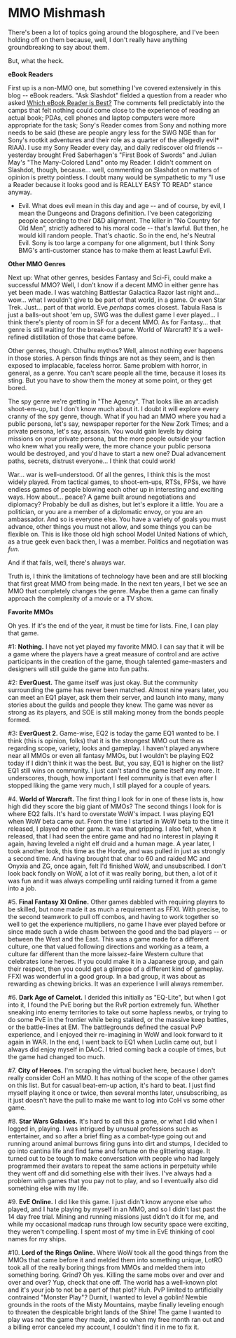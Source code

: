 # MMO Mishmash

There's been a lot of topics going around the blogosphere, and I've been holding off on them because, well, I don't really have anything groundbreaking to say about them.

But, what the heck.

**eBook Readers**

First up is a non-MMO one, but something I've covered extensively in this blog -- eBook readers. "Ask Slashdot" fielded a question from a reader who asked [Which eBook Reader is Best?](http://ask.slashdot.org/article.pl?sid=07/12/20/1955231) The comments fell predictably into the camps that felt nothing could come close to the experience of reading an actual book; PDAs, cell phones and laptop computers were more appropriate for the task; Sony's Reader comes from Sony and nothing more needs to be said (these are people angry less for the SWG NGE than for Sony's rootkit adventures and their role as a quarter of the allegedly evil* RIAA). I use my Sony Reader every day, and daily rediscover old friends -- yesterday brought Fred Saberhagen's "First Book of Swords" and Julian May's "The Many-Colored Land" onto my Reader. I didn't comment on Slashdot, though, because... well, commenting on Slashdot on matters of opinion is pretty pointless. I doubt many would be sympathetic to my "I use a Reader because it looks good and is REALLY EASY TO READ" stance anyway.

* Evil. What does evil mean in this day and age -- and of course, by evil, I mean the Dungeons and Dragons definition. I've been categorizing people according to their D&D alignment. The killer in "No Country for Old Men", strictly adhered to his moral code -- that's lawful. But then, he would kill random people. That's chaotic. So in the end, he's Neutral Evil. Sony is too large a company for one alignment, but I think Sony BMG's anti-customer stance has to make them at least Lawful Evil.

**Other MMO Genres**

Next up: What other genres, besides Fantasy and Sci-Fi, could make a successful MMO? Well, I don't know if a decent MMO in either genre has yet been made. I was watching Battlestar Galactica Razor last night and... wow... what I wouldn't give to be part of that world, in a game. Or even Star Trek. Just... part of that world. Eve *perhaps* comes closest. Tabula Rasa is just a balls-out shoot 'em up, SWG was the dullest game I ever played... I think there's plenty of room in SF for a decent MMO. As for Fantasy... that genre is still waiting for the break-out game. World of Warcraft? It's a well-refined distillation of those that came before.

Other genres, though. Cthulhu mythos? Well, almost nothing ever happens in those stories. A person finds things are not as they seem, and is then exposed to implacable, faceless horror. Same problem with horror, in general, as a genre. You can't scare people all the time, because it loses its sting. But you have to show them the money at some point, or they get bored.

The spy genre we're getting in "The Agency". That looks like an arcadish shoot-em-up, but I don't know much about it. I doubt it will explore every cranny of the spy genre, though. What if you had an MMO where you had a public persona, let's say, newspaper reporter for the New Zork Times; and a private persona, let's say, assassin. You would gain levels by doing missions on your private persona, but the more people outside your faction who knew what you really were, the more chance your public persona would be destroyed, and you'd have to start a new one? Dual advancement paths, secrets, distrust everyone... I think that could work!

War... war is well-understood. Of all the genres, I think this is the most widely played. From tactical games, to shoot-em-ups, RTSs, FPSs, we have endless games of people blowing each other up in interesting and exciting ways. How about... peace? A game built around negotiations and diplomacy? Probably be dull as dishes, but let's explore it a little. You are a politician, or you are a member of a diplomatic envoy, or you are an ambassador. And so is everyone else. You have a variety of goals you must advance, other things you must not allow, and some things you can be flexible on. This is like those old high school Model United Nations of which, as a true geek even back then, I was a member. Politics and negotiation was *fun*.

And if that fails, well, there's always war.

Truth is, I think the limitations of technology have been and are still blocking that first great MMO from being made. In the next ten years, I bet we see an MMO that completely changes the genre. Maybe then a game can finally approach the complexity of a movie or a TV show.

**Favorite MMOs**

Oh yes. If it's the end of the year, it must be time for lists. Fine, I can play that game.

#1: **Nothing.** I have not yet played my favorite MMO. I can say that it will be a game where the players have a great measure of control and are active participants in the creation of the game, though talented game-masters and designers will still guide the game into fun paths.

#2: **EverQuest.** The game itself was just okay. But the community surrounding the game has never been matched. Almost nine years later, you can meet an EQ1 player, ask them their server, and launch into many, many stories about the guilds and people they knew. The game was never as strong as its players, and SOE is still making money from the bonds people formed.

#3: **EverQuest 2.** Game-wise, EQ2 is today the game EQ1 wanted to be. I think (this is opinion, folks) that it is the strongest MMO out there as regarding scope, variety, looks and gameplay. I haven't played anywhere near all MMOs or even all fantasy MMOs, but I wouldn't be playing EQ2 today if I didn't think it was the best. But, you say, EQ1 is higher on the list? EQ1 still wins on community. I just can't stand the game itself any more. It underscores, though, how important I feel community is that even after I stopped liking the game very much, I still played for a couple of years.

#4. **World of Warcraft.** The first thing I look for in one of these lists is, how high did they score the big giant of MMOs? The second things I look for is where EQ2 falls. It's hard to overstate WoW's impact. I was playing EQ1 when WoW beta came out. From the time I started in WoW beta to the time it released, I played no other game. It was that gripping. I also felt, when it released, that I had seen the entire game and had no interest in playing it again, having leveled a night elf druid and a human mage. A year later, I took another look, this time as the Horde, and was pulled in just as strongly a second time. And having brought that char to 60 and raided MC and Onyxia and ZG, once again, felt I'd finished WoW, and unsubscribed. I don't look back fondly on WoW, a lot of it was really boring, but then, a lot of it was fun and it was always compelling until raiding turned it from a game into a job.

#5. **Final Fantasy XI Online.** Other games dabbled with requiring players to be skilled, but none made it as much a requirement as FFXI. With precise, to the second teamwork to pull off combos, and having to work together so well to get the experience multipliers, no game I have ever played before or since made such a wide chasm between the good and the bad players -- or between the West and the East. This was a game made for a different culture, one that valued following directions and working as a team, a culture far different than the more laissez-faire Western culture that celebrates lone heroes. If you could make it in a Japanese group, and gain their respect, then you could get a glimpse of a different kind of gameplay. FFXI was wonderful in a good group. In a bad group, it was about as rewarding as chewing bricks. It was an experience I will always remember.

#6. **Dark Age of Camelot.** I derided this initially as "EQ-Lite", but when I got into it, I found the PvE boring but the RvR portion extremely fun. Whether sneaking into enemy territories to take out some hapless newbs, or trying to do some PvE in the frontier while being stalked, or the massive keep battles, or the battle-lines at EM. The battlegrounds defined the casual PvP experience, and I enjoyed their re-imagining in WoW and look forward to it again in WAR. In the end, I went back to EQ1 when Luclin came out, but I always did enjoy myself in DAoC. I tried coming back a couple of times, but the game had changed too much.

#7. **City of Heroes.** I'm scraping the virtual bucket here, because I don't really consider CoH an MMO. It has nothing of the scope of the other games on this list. But for casual beat-em-up action, it's hard to beat. I just find myself playing it once or twice, then several months later, unsubscribing, as it just doesn't have the pull to make me want to log into CoH vs some other game.

#8. **Star Wars Galaxies.** It's hard to call this a game, or what I did when I logged in, playing. I was intrigued by unusual professions such as entertainer, and so after a brief fling as a combat-type going out and running around animal burrows firing guns into dirt and stumps, I decided to go into cantina life and find fame and fortune on the glittering stage. It turned out to be tough to make conversation with people who had largely programmed their avatars to repeat the same actions in perpetuity while they went off and did something else with their lives. I've always had a problem with games that you pay not to play, and so I eventually also did something else with my life.

#9. **EvE Online.** I did like this game. I just didn't know anyone else who played, and I hate playing by myself in an MMO, and so I didn't last past the 14 day free trial. Mining and running missions just didn't do it for me, and while my occasional madcap runs through low security space were exciting, they weren't compelling. I spent most of my time in EvE thinking of cool names for my ships.

#10. **Lord of the Rings Online.** Where WoW took all the good things from the MMOs that came before it and melded them into something unique, LotRO took all of the really boring things from MMOs and melded them into something boring. Grind? Oh yes. Killing the same mobs over and over and over and over? Yup, check that one off. The world has a well-known plot and it's your job to not be a part of that plot? Huh. PvP limited to artificially contrained "Monster Play"? Durnit, I wanted to level a goblin! Newbie grounds in the roots of the Misty Mountains, maybe finally leveling enough to threaten the despicable bright lands of the Shire! The game I wanted to play was not the game they made, and so when my free month ran out and a billing error canceled my account, I couldn't find it in me to fix it.

